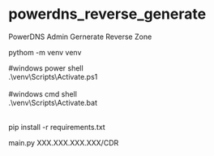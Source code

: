 # powerdns_reverse_generate
 PowerDNS Admin Gernerate Reverse Zone

pythom -m venv venv

#windows power shell<br> .\venv\Scripts\Activate.ps1 <br><br>
#windows cmd shell<br> .\venv\Scripts\Activate.bat <br><br>
 
pip install -r requirements.txt

main.py XXX.XXX.XXX.XXX/CDR
